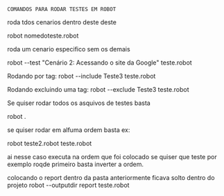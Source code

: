    COMANDOS PARA RODAR TESTES EM ROBOT

roda tdos cenarios dentro deste deste 

robot nomedoteste.robot


roda um cenario especifico sem os demais

robot --test  "Cenário 2: Acessando o site da Google" teste.robot

Rodando por tag:
robot --include Teste3 teste.robot

Rodando excluindo uma tag:
robot --exclude Teste3 teste.robot

Se quiser rodar todos os asquivos de testes basta 

robot .

se quiser rodar em alfuma ordem basta ex:

robot teste2.robot teste.robot   

ai nesse caso executa na ordem que foi colocado se quiser que teste por exemplo roqde primeiro basta inverter a ordem.

colocando o report dentro da pasta anteriormente ficava solto dentro do projeto 
robot --outputdir report teste.robot

